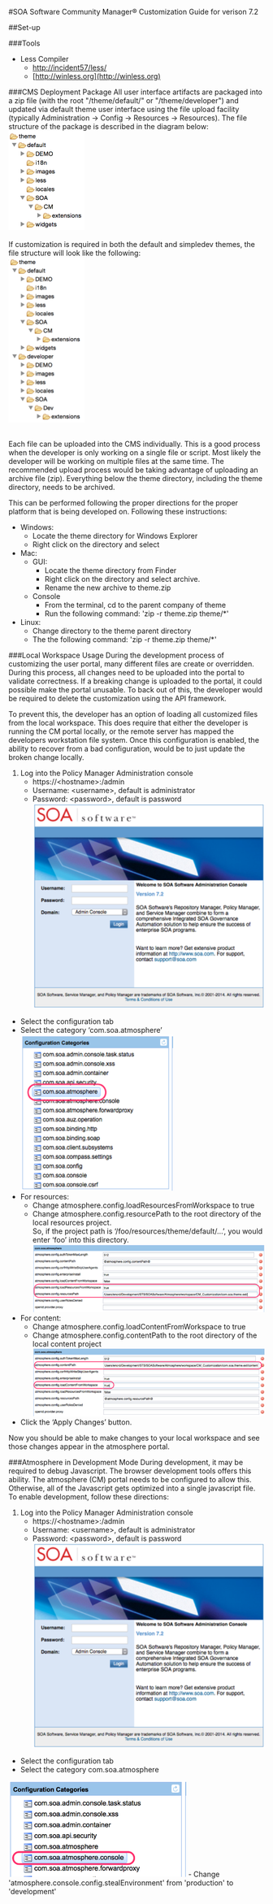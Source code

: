 #SOA Software Community Manager&reg; Customization Guide for verison 7.2

##Set-up

###Tools
- Less Compiler
  - [http://incident57/less/](http://incident57/less/)
  - [http://winless.org](http://winless.org)
  
###CMS Deployment Package
All user interface artifacts are packaged into a zip file (with the root "/theme/default/" or "/theme/developer") and updated via default theme user interface using the file upload facility (typically Administration -> Config -> Resources -> Resources).  The file structure of the package is described in the diagram below:<br/>
<img src="defaultFolderStructure.png" width="150px"><br/><br/>
If customization is required in both the default and simpledev themes, the file structure will look like the following:<br/>
<img src="bothFolderStructure.png" width="150px"><br/><br/>

Each file can be uploaded into the CMS individually.  This is a good process when the developer is only working on a single file or script.  Most likely the developer will be working on multiple files at the same time.  The recommended upload process would be taking advantage of uploading an archive file (zip).  Everything below the theme directory, including the theme directory, needs to be archived.

This can be performed following the proper directions for the proper platform that is being developed on.  Following these instructions:

- Windows:<br/>
    - Locate the theme directory for Windows Explorer
    - Right click on the directory and select
-  Mac:
    -  GUI:
        -  Locate the theme directory from Finder
        -  Right click on the directory and select archive.
        -  Rename the new archive to theme.zip
    -  Console
        - From the terminal, cd to the parent company of theme
        - Run the following command: 'zip -r theme.zip theme/*'
- Linux:
    - Change directory to the theme parent directory
    - The the following command: 'zip -r theme.zip theme/*'

###Local Workspace Usage
During the development process of customizing the user portal, many different files are create or overridden.  During this process, all changes need to be uploaded into the portal to validate correctness.  If a breaking change is uploaded to the portal, it could possible make the portal unusable.  To back out of this, the developer would be required to delete the customization using the API framework.

To prevent this, the developer has an option of loading all customized files from the local workspace.  This does require that either the developer is running the CM portal locally, or the remote server has mapped the developers workstation file system.  Once this configuration is enabled, the ability to recover from a bad configuration, would be to just update the broken change locally.

1. Log into the Policy Manager Administration console
	- https://\<hostname>:<port>/admin
	- Username: \<username>, default is administrator
	- Password: \<password>, default is password<br/>
![Sign In Screen](signin.png)
- Select the configuration tab
- Select the category ‘com.soa.atmosphere’<br/>
![com.soa.atmosphere](atmosphereCategory.png)
- For resources:
	- Change atmosphere.config.loadResourcesFromWorkspace to true
	- Change atmosphere.config.resourcePath to the root directory of the local resources project.<br/>
So, if the project path is ‘/foo/resources/theme/default/…’, you would enter ‘foo’ into this directory.<br/>
![Load from resources](resourcePath.png)
- For content:
	- Change atmosphere.config.loadContentFromWorkspace to true
	- Change atmosphere.config.contentPath to the root directory of the local content project<br/>
![Load from Content](contentPath.png)
- Click the ‘Apply Changes’ button.

Now you should be able to make changes to your local workspace and see those changes appear in the atmosphere portal.

###Atmosphere in Development Mode
During development, it may be required to debug Javascript.  The browser development tools offers this ability.  The atmosphere (CM) portal needs to be configured to allow this.  Otherwise, all of the Javascript gets optimized into a single javascript file.  To enable development, follow these directions:

1. Log into the Policy Manager Administration console
	- https://\<hostname>:<port>/admin
	- Username: \<username>, default is administrator
	- Password: \<password>, default is password<br/>
![Sign In Screen](signin.png)
- Select the configuration tab
- Select the category com.soa.atmosphere<br/>
<img src="categoryAtmosphereConsole.png" width="350px">
- Change 'atmosphere.console.config.stealEnvironment' from 'production' to 'development'